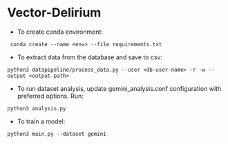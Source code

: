 # Vector-Delirium

- To create conda environment:

` conda create --name <env> --file requirements.txt`

- To extract data from the database and save to csv:

`python3 datapipeline/process_data.py --user <db-user-name> -r -w --output <output-path>`

- To run dataset analysis, update gemini_analysis.conf configuration with preferred options. Run:

`python3 analysis.py`

- To train a model:

`python3 main.py --dataset gemini`

